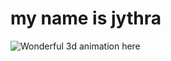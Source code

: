 # my name is jythra
![Wonderful 3d animation here](https://github.com/jythra19/symmetrical-fiesta/assets/145373418/4ddfa5ca-c697-46b7-83db-4691a12482cd)
